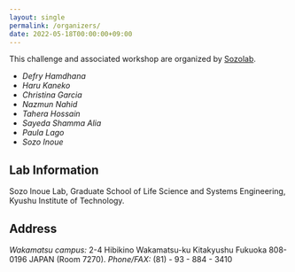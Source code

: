 ```yaml
---
layout: single
permalink: /organizers/
date: 2022-05-18T00:00:00+09:00
---
```

This challenge and associated workshop are organized by [Sozolab](https://sozolab.jp/?locale=en).

- *Defry Hamdhana*
- *Haru Kaneko*
- *Christina Garcia*
- *Nazmun Nahid*
- *Tahera Hossain*
- *Sayeda Shamma Alia*
- *Paula Lago*
- *Sozo Inoue*

## Lab Information
Sozo Inoue Lab, Graduate School of Life Science and Systems Engineering, Kyushu Institute of Technology.

## Address
*Wakamatsu campus:* 2-4 Hibikino Wakamatsu-ku Kitakyushu Fukuoka 808-0196 JAPAN (Room 7270).
*Phone/FAX:* (81) - 93 - 884 - 3410

